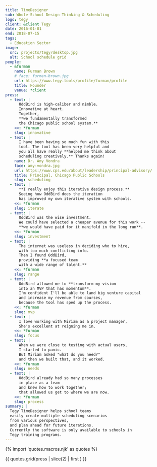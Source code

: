 ```yaml
---
title: TimeDesigner
sub: Whole-School Design Thinking & Scheduling
logo: tegy
client: &client Tegy
date: 2016-01-01
end: 2018-07-15
tags: 
  - Education Sector
image:
  src: projects/tegy/desktop.jpg
  alt: School schedule grid
people:
  - &furman
    name: Furman Brown
    # face: furman-brown.jpg
    url: https://www.tegy.tools/profile/furman/profile
    title: Founder
    venue: *client
press:
  - text: |
      OddBird is high-caliber and nimble.
      Innovative at heart.
      Together,
      **we fundamentally transformed
      the Chicago public school system.**
    <<: *furman
    slug: innovative
  - text: |
      I have been having so much fun with this 
      tool. The tool has been very helpful and 
      you all have really **helped me think about 
      scheduling creatively.** Thanks again!
    name: Dr. Amy Vondra
    face: amy-vondra.jpg
    url: https://www.cps.edu/about/leadership/principal-advisory/
    title: Principal, Chicago Public Schools
    slug: scheduling
  - text: |
      **I really enjoy this iterative design process.**
      Seeing how OddBird does the iteration
      has improved my own iterative system with schools.
    <<: *furman
    slug: iterate
  - text: |
      OddBird was the wise investment.
      We could have selected a cheaper avenue for this work --
      **we would have paid for it manifold in the long run**.
    <<: *furman
    slug: investment
  - text: |
      The internet was useless in deciding who to hire,
      with too much conflicting info.
      Then I found OddBird,
      providing **a focused team
      with a wide range of talent.**
    <<: *furman
    slug: range
  - text: |
      OddBird allowed me to **transform my vision
      into an MVP that has momentum**.
      I'm confident I'll be able to land big venture capital
      and increase my revenue from courses,
      because the tool has sped up the process.
    <<: *furman
    slug: mvp
  - text: |
      I love working with Miriam as a project manager,
      She's excellent at reigning me in.
    <<: *furman
    slug: focus
  - text: |
      When we were close to testing with actual users,
      I started to panic.
      But Miriam asked "what do you need?"
      and then we built that, and it worked.
    <<: *furman
    slug: needs
  - text: |
      OddBird already had so many processes
      in place as a team
      and knew how to work together;
      that allowed us get to where we are now.
    <<: *furman
    slug: process
summary: |
  Tegy TimeDesigner helps school teams
  easily create multiple scheduling scenarios
  from various perspectives,
  and plan ahead for future iterations.
  Currently the software is only available to schools in
  Tegy training programs.
---
```


{% import 'quotes.macros.njk' as quotes %}

<!-- all but the first quote -->
{{ quotes.grid(press | slice(2) | first ) }}
